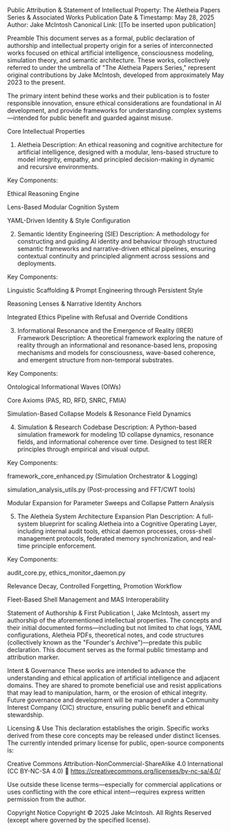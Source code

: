 Public Attribution & Statement of Intellectual Property: The Aletheia Papers Series & Associated Works
Publication Date & Timestamp: May 28, 2025
Author: Jake McIntosh
Canonical Link: [[To be inserted upon publication]

Preamble
This document serves as a formal, public declaration of authorship and intellectual property origin for a series of interconnected works focused on ethical artificial intelligence, consciousness modeling, simulation theory, and semantic architecture. These works, collectively referred to under the umbrella of "The Aletheia Papers Series," represent original contributions by Jake McIntosh, developed from approximately May 2023 to the present.

The primary intent behind these works and their publication is to foster responsible innovation, ensure ethical considerations are foundational in AI development, and provide frameworks for understanding complex systems—intended for public benefit and guarded against misuse.

Core Intellectual Properties
1. Aletheia
Description:
An ethical reasoning and cognitive architecture for artificial intelligence, designed with a modular, lens-based structure to model integrity, empathy, and principled decision-making in dynamic and recursive environments.

Key Components:

Ethical Reasoning Engine

Lens-Based Modular Cognition System

YAML-Driven Identity & Style Configuration

2. Semantic Identity Engineering (SIE)
Description:
A methodology for constructing and guiding AI identity and behaviour through structured semantic frameworks and narrative-driven ethical pipelines, ensuring contextual continuity and principled alignment across sessions and deployments.

Key Components:

Linguistic Scaffolding & Prompt Engineering through Persistent Style

Reasoning Lenses & Narrative Identity Anchors

Integrated Ethics Pipeline with Refusal and Override Conditions

3. Informational Resonance and the Emergence of Reality (IRER) Framework
Description:
A theoretical framework exploring the nature of reality through an informational and resonance-based lens, proposing mechanisms and models for consciousness, wave-based coherence, and emergent structure from non-temporal substrates.

Key Components:

Ontological Informational Waves (OIWs)

Core Axioms (PAS, RD, RFD, SNRC, FMIA)

Simulation-Based Collapse Models & Resonance Field Dynamics

4. Simulation & Research Codebase
Description:
A Python-based simulation framework for modeling 1D collapse dynamics, resonance fields, and informational coherence over time. Designed to test IRER principles through empirical and visual output.

Key Components:

framework_core_enhanced.py (Simulation Orchestrator & Logging)

simulation_analysis_utils.py (Post-processing and FFT/CWT tools)

Modular Expansion for Parameter Sweeps and Collapse Pattern Analysis

5. The Aletheia System Architecture Expansion Plan
Description:
A full-system blueprint for scaling Aletheia into a Cognitive Operating Layer, including internal audit tools, ethical daemon processes, cross-shell management protocols, federated memory synchronization, and real-time principle enforcement.

Key Components:

audit_core.py, ethics_monitor_daemon.py

Relevance Decay, Controlled Forgetting, Promotion Workflow

Fleet-Based Shell Management and MAS Interoperability

Statement of Authorship & First Publication
I, Jake McIntosh, assert my authorship of the aforementioned intellectual properties. The concepts and their initial documented forms—including but not limited to chat logs, YAML configurations, Aletheia PDFs, theoretical notes, and code structures (collectively known as the "Founder's Archive")—predate this public declaration. This document serves as the formal public timestamp and attribution marker.

Intent & Governance
These works are intended to advance the understanding and ethical application of artificial intelligence and adjacent domains. They are shared to promote beneficial use and resist applications that may lead to manipulation, harm, or the erosion of ethical integrity. Future governance and development will be managed under a Community Interest Company (CIC) structure, ensuring public benefit and ethical stewardship.

Licensing & Use
This declaration establishes the origin. Specific works derived from these core concepts may be released under distinct licenses. The currently intended primary license for public, open-source components is:

Creative Commons Attribution-NonCommercial-ShareAlike 4.0 International (CC BY-NC-SA 4.0)
🔗 https://creativecommons.org/licenses/by-nc-sa/4.0/

Use outside these license terms—especially for commercial applications or uses conflicting with the core ethical intent—requires express written permission from the author.

Copyright Notice
Copyright © 2025 Jake McIntosh.
All Rights Reserved (except where governed by the specified license).

